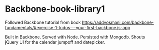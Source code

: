 # Backbone-book-library1

Followed Backbone tutorial from book https://addyosmani.com/backbone-fundamentals/#exercise-1-todos---your-first-backbone.js-app

Built in Backbone. Served with Node. Persisted with Mongodb.
Shouts jQuery UI for the calendar jumpoff and datepicker.
